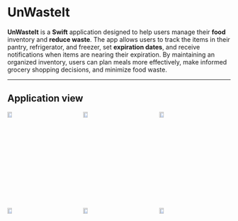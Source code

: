 # UnWasteIt

**UnWasteIt** is a **Swift** application designed to help users manage their **food** inventory and **reduce waste**. The app allows users to track the items in their pantry, refrigerator, and freezer, set **expiration dates**, and receive notifications when items are nearing their expiration. By maintaining an organized inventory, users can plan meals more effectively, make informed grocery shopping decisions, and minimize food waste.


---
## Application view

<div style="display: grid; grid-template-columns: repeat(auto-fit, minmax(150px, 1fr)); gap: 10px;">
  <img src="https://github.com/user-attachments/assets/11ec3ae2-f3c2-421a-9dab-55a7826f69f7" alt="Screenshot 6" style="width: 25%;">
  <img src="https://github.com/user-attachments/assets/ffe332fe-5a6a-4e6c-9f5a-89fa2d1c0177" alt="Screenshot 5" style="width: 25%;">
  <img src="https://github.com/user-attachments/assets/56752647-f120-4eb6-bffe-add4a38edd8a" alt="Screenshot 4" style="width: 25%;">
  <img src="https://github.com/user-attachments/assets/30ae713d-3ea6-4bab-892c-c50f0d3e1c8e" alt="Screenshot 3" style="width: 25%;">
  <img src="https://github.com/user-attachments/assets/f5249aa6-625f-46e8-b980-e04312ea244f" alt="Screenshot 2" style="width: 25%;">
  <img src="https://github.com/user-attachments/assets/967a6926-20d5-4291-848c-12cab451f54a" alt="Screenshot 1" style="width: 25%;">
</div>
